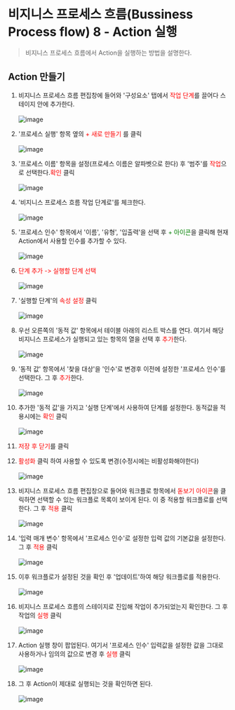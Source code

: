 # 비지니스 프로세스 흐름(Bussiness Process flow) 8 - Action 실행
> 비지니스 프로세스 흐름에서 Action을 실행하는 방법을 설명한다.

## Action 만들기

1. 비지니스 프로세스 흐름 편집창에 들어와 '구성요소' 탭에서 <span style="color:red">작업 단계</span>를 끌어다 스테이지 안에 추가한다.<br><br>![image](https://user-images.githubusercontent.com/39551265/173975265-e933d48b-40b5-4629-a797-da17a2dba045.png)<br>

2. '프로세스 실행' 항목 옆의 <span style="color:red">+ 새로 만들기</span> 를 클릭<br><br>![image](https://user-images.githubusercontent.com/39551265/173975414-9e90ffc2-05c5-436b-9ac5-19a5155e16f4.png)<br>

3. '프로세스 이름' 항목을 설정(프로세스 이름은 알파벳으로 한다) 후 '범주'를 <span style="color:red">작업</span>으로 선택한다.<span style="color:red">확인</span> 클릭<br><br>![image](https://user-images.githubusercontent.com/39551265/174006889-71dea783-29cc-4997-9569-dc17d143ff50.png)<br>

4. '비지니스 프로세스 흐름 작업 단계로'를 체크한다.<br><br>![image](https://user-images.githubusercontent.com/39551265/173998990-5f85416f-3c12-4ed8-a041-aec6807b7122.png)<br>

5. '프로세스 인수' 항목에서 '이름', '유형', '입출력'을 선택 후 <span style="color:green">+ 아이콘</span>을 클릭해 현재 Action에서 사용할 인수를 추가할 수 있다.<br><br>![image](https://user-images.githubusercontent.com/39551265/174000001-d055f6e5-5b1d-4242-a8ed-a8771598b122.png)<br>

6. <span style="color:red">단계 추가 -> 실행할 단계 선택</span><br><br>![image](https://user-images.githubusercontent.com/39551265/174000933-16cdb732-e6f8-4c5c-b598-66b32e1d3e4f.png)<br>

7. '실행할 단계'의 <span style="color:red">속성 설정</span> 클릭<br><br>![image](https://user-images.githubusercontent.com/39551265/174001086-a2bca336-ec5d-4655-aa7a-25b88e73a6ef.png)<br>

8. 우선 오른쪽의 '동적 값' 항목에서 테이블 아래의 리스트 박스를 연다. 여기서 해당 비지니스 프로세스가 실행되고 있는 항목의 열을 선택 후 <span style="color:red">추가</span>한다.<br><br>![image](https://user-images.githubusercontent.com/39551265/174001410-1b3f5320-7001-48c0-87e3-98abb6011c20.png)<br>

9. '동적 값' 항목에서 '찾을 대상'을 '인수'로 변경후 이전에 설정한 '프로세스 인수'를 선택한다. 그 후 <span style="color:red">추가</span>한다.<br><br>![image](https://user-images.githubusercontent.com/39551265/174001994-c3b71801-d864-4ddb-a5dc-811c1679ff22.png)<br>

10. 추가한 '동적 값'을 가지고 '실행 단계'에서 사용하여 단계를 설정한다. 동적값을 적용시에는 <span style="color:red">확인</span> 클릭<br><br>![image](https://user-images.githubusercontent.com/39551265/174005714-82c54980-924a-45fa-a81f-273ccc2a4dbb.png)<br>

11. <span style="color:red">저장 후 닫기</span>를 클릭

12. <span style="color:red">활성화</span> 클릭 하여 사용할 수 있도록 변경(수정시에는 비활성화해야한다)<br><br>![image](https://user-images.githubusercontent.com/39551265/174006085-6354d965-355c-434e-8005-8bf472c66a21.png)<br>

13. 비지니스 프로세스 흐름 편집창으로 들어와 워크플로 항목에서 <span style="color:red">돋보기 아이콘</span>을 클릭하면 선택할 수 있는 워크플로 목록이 보이게 된다. 이 중 적용할 워크플로를 선택한다. 그 후 <span style="color:red">적용</span> 클릭<br><br>![image](https://user-images.githubusercontent.com/39551265/174007459-a4ea22e0-524d-4f61-95b4-e2607b3dc00f.png)<br>

14. '입력 매개 변수' 항목에서 '프로세스 인수'로 설정한 입력 값의 기본값을 설정한다. 그 후 <span style="color:red">적용</span> 클릭<br><br>![image](https://user-images.githubusercontent.com/39551265/174007705-51dcc2fe-9f67-48c6-8b78-a1a03fd9191c.png)<br>

15. 이후 워크플로가 설정된 것을 확인 후 '업데이트'하여 해당 워크플로를 적용한다.<br><br>![image](https://user-images.githubusercontent.com/39551265/174010512-fb2dc464-4c76-4a1d-976f-a0917aaaec28.png)<br>

16. 비지니스 프로세스 흐름의 스테이지로 진입해 작업이 추가되었는지 확인한다. 그 후 작업의 <span style="color:red">실행</span> 클릭 <br><br>![image](https://user-images.githubusercontent.com/39551265/174011916-f8100daf-f760-41d0-afe7-c1dde11e7aeb.png)<br>

17. Action 실행 창이 팝업된다. 여기서 '프로세스 인수' 입력값을 설정한 값을 그대로 사용하거나 임의의 값으로 변경 후 <span style="color:red">실행</span> 클릭<br><br>![image](https://user-images.githubusercontent.com/39551265/174012743-1bbec5b1-d7d1-49ee-a7a4-54198dc506ab.png)<br>

18. 그 후 Action이 제대로 실행되는 것을 확인하면 된다.<br><br>![image](https://user-images.githubusercontent.com/39551265/174013378-993fc299-6c7a-4086-856f-6e44a130a3c5.png)<br>